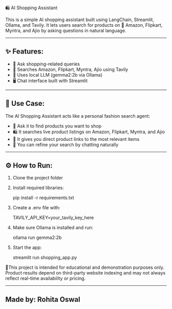 🛍️ AI Shopping Assistant

This is a simple AI shopping assistant built using LangChain, Streamlit, Ollama, and Tavily. 
It lets users search for products on 🛒 Amazon, Flipkart, Myntra, and Ajio by asking questions in natural language.

--------------------------
✨ Features:
--------------------------
- 💬 Ask shopping-related queries 
- 🔎 Searches Amazon, Flipkart, Myntra, Ajio using Tavily
- 🤖 Uses local LLM (gemma2:2b via Ollama)
- 🖥️ Chat interface built with Streamlit

--------------------------
🎯 Use Case:
--------------------------

The AI Shopping Assistant acts like a personal fashion search agent:

- 👜 Ask it to find products you want to shop  
- 🛍️ It searches live product listings on Amazon, Flipkart, Myntra, and Ajio  
- 🔗 It gives you direct product links to the most relevant items  
- 🧠 You can refine your search by chatting naturally  

--------------------------
⚙️ How to Run:
--------------------------
1. Clone the project folder

2. Install required libraries:

   pip install -r requirements.txt

3. Create a .env file with:

   TAVILY_API_KEY=your_tavily_key_here

4. Make sure Ollama is installed and run:

   ollama run gemma2:2b

5. Start the app:

   streamlit run shopping_app.py

  
📌This project is intended for educational and demonstration purposes only. Product results depend on third-party website indexing and may not always reflect real-time availability or pricing.

--------------------------
Made by: Rohita Oswal
--------------------------
